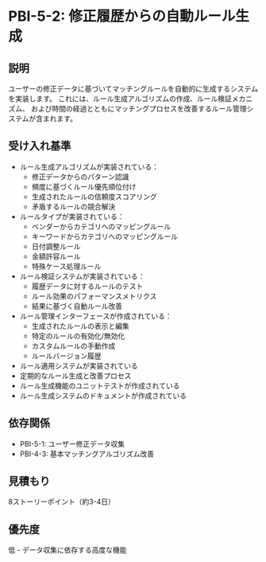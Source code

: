 # PBI-5-2: 修正履歴からの自動ルール生成

## 説明

ユーザーの修正データに基づいてマッチングルールを自動的に生成するシステムを実装します。
これには、ルール生成アルゴリズムの作成、ルール検証メカニズム、
および時間の経過とともにマッチングプロセスを改善するルール管理システムが含まれます。

## 受け入れ基準

- ルール生成アルゴリズムが実装されている：
  - 修正データからのパターン認識
  - 頻度に基づくルール優先順位付け
  - 生成されたルールの信頼度スコアリング
  - 矛盾するルールの競合解決
- ルールタイプが実装されている：
  - ベンダーからカテゴリへのマッピングルール
  - キーワードからカテゴリへのマッピングルール
  - 日付調整ルール
  - 金額許容ルール
  - 特殊ケース処理ルール
- ルール検証システムが実装されている：
  - 履歴データに対するルールのテスト
  - ルール効果のパフォーマンスメトリクス
  - 結果に基づく自動ルール改善
- ルール管理インターフェースが作成されている：
  - 生成されたルールの表示と編集
  - 特定のルールの有効化/無効化
  - カスタムルールの手動作成
  - ルールバージョン履歴
- ルール適用システムが実装されている
- 定期的なルール生成と改善プロセス
- ルール生成機能のユニットテストが作成されている
- ルール生成システムのドキュメントが作成されている

## 依存関係

- PBI-5-1: ユーザー修正データ収集
- PBI-4-3: 基本マッチングアルゴリズム改善

## 見積もり

8ストーリーポイント（約3-4日）

## 優先度

低 - データ収集に依存する高度な機能
